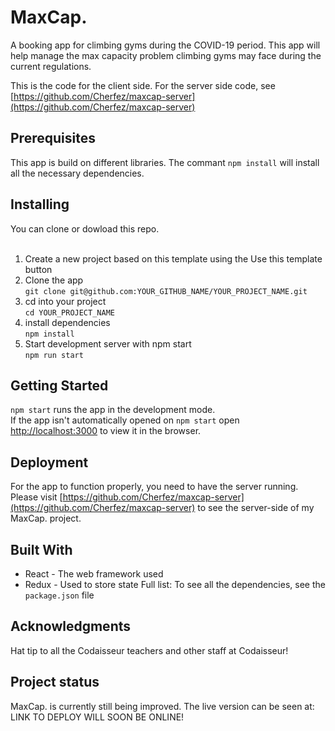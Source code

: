 # MaxCap.

A booking app for climbing gyms during the COVID-19 period. This app will help manage the max capacity problem climbing gyms may face during the current regulations.

This is the code for the client side. For the server side code, see [https://github.com/Cherfez/maxcap-server](https://github.com/Cherfez/maxcap-server)

## Prerequisites

This app is build on different libraries. The commant `npm install` will install all the necessary dependencies.

## Installing

You can clone or dowload this repo. <br/><br/>

1. Create a new project based on this template using the Use this template button <br/>
2. Clone the app <br/>
   `git clone git@github.com:YOUR_GITHUB_NAME/YOUR_PROJECT_NAME.git` <br/>
3. cd into your project <br/>
   `cd YOUR_PROJECT_NAME` <br/>
4. install dependencies <br/>
   `npm install` <br/>
5. Start development server with npm start <br/>
   `npm run start`

## Getting Started

`npm start` runs the app in the development mode. <br/>
If the app isn't automatically opened on `npm start` open [http://localhost:3000](http://localhost:3000) to view it in the browser.

## Deployment

For the app to function properly, you need to have the server running. Please visit [https://github.com/Cherfez/maxcap-server](https://github.com/Cherfez/maxcap-server) to see the server-side of my MaxCap. project.

## Built With

- React - The web framework used
- Redux - Used to store state
  Full list:
  To see all the dependencies, see the `package.json` file

## Acknowledgments

Hat tip to all the Codaisseur teachers and other staff at Codaisseur!

## Project status

MaxCap. is currently still being improved. The live version can be seen at: <br/>
LINK TO DEPLOY WILL SOON BE ONLINE!<br/>
